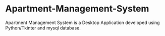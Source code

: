# Apartment-Management-System
Apartment Management System is a Desktop Application developed using Python/Tkinter and mysql database.
